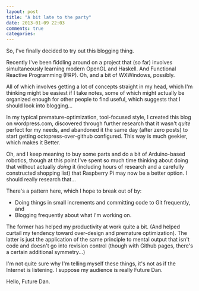 ```yaml
---
layout: post
title: "A bit late to the party"
date: 2013-01-09 22:03
comments: true
categories: 
---
```

So, I've finally decided to try out this blogging thing.

Recently I've been fiddling around on a project that (so far) involves simultaneously learning modern OpenGL and Haskell.  And Functional Reactive Programming (FRP).  Oh, and a bit of WXWindows, possibly.

All of which involves getting a lot of concepts straight in my head, which I'm thinking might be easiest if I take notes, some of which might actually be organized enough for other people to find useful, which suggests that I should look into blogging...

In my typical premature-optimization, tool-focused style, I created this blog on wordpress.com, discovered through further research that it wasn't *quite* perfect for my needs, and abandoned it the same day (after zero posts) to start getting octopress-over-github configured.  This way is much geekier, which makes it Better.

Oh, and I keep meaning to buy some parts and do a bit of Arduino-based robotics, though at this point I've spent so much time thinking about doing that without actually *doing* it (including hours of research and a carefully constructed shopping list) that Raspberry Pi may now be a better option.  I should really research that...

There's a pattern here, which I hope to break out of by:

 * Doing things in small increments and committing code to Git frequently, and
 * Blogging frequently about what I'm working on.

The former has helped my productivity at work quite a bit. (And helped curtail my tendency toward over-design and premature optimization).  The latter is just the application of the same principle to mental output that isn't code and doesn't go into revision control (though with Github pages, there's a certain additional symmetry...)

I'm not quite sure why I'm telling myself these things, it's not as if the Internet is listening.  I suppose my audience is really Future Dan.

Hello, Future Dan.
